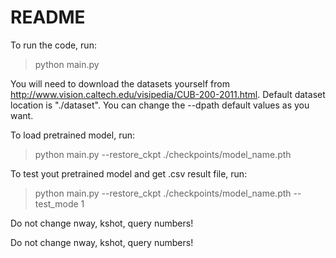 # README

To run the code, run:

> python main.py 

You will need to download the datasets yourself from http://www.vision.caltech.edu/visipedia/CUB-200-2011.html.
Default dataset location is "./dataset". You can change the --dpath default values as you want.

To load pretrained model, run:
> python main.py --restore_ckpt ./checkpoints/model_name.pth

To test yout pretrained model and get .csv result file, run:
> python main.py --restore_ckpt ./checkpoints/model_name.pth --test_mode 1 

Do not change nway, kshot, query numbers!

Do not change nway, kshot, query numbers! 

